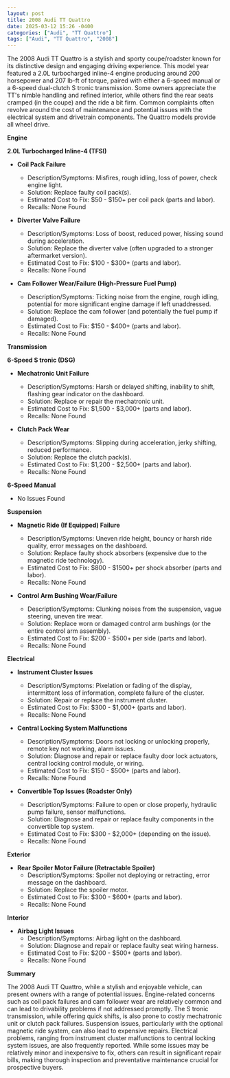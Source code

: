 ```yaml
---
layout: post
title: 2008 Audi TT Quattro
date: 2025-03-12 15:26 -0400
categories: ["Audi", "TT Quattro"]
tags: ["Audi", "TT Quattro", "2008"]
---
```

The 2008 Audi TT Quattro is a stylish and sporty coupe/roadster known for its distinctive design and engaging driving experience. This model year featured a 2.0L turbocharged inline-4 engine producing around 200 horsepower and 207 lb-ft of torque, paired with either a 6-speed manual or a 6-speed dual-clutch S tronic transmission. Some owners appreciate the TT's nimble handling and refined interior, while others find the rear seats cramped (in the coupe) and the ride a bit firm. Common complaints often revolve around the cost of maintenance and potential issues with the electrical system and drivetrain components. The Quattro models provide all wheel drive.

**Engine**

**2.0L Turbocharged Inline-4 (TFSI)**

*   **Coil Pack Failure**
    *   Description/Symptoms: Misfires, rough idling, loss of power, check engine light.
    *   Solution: Replace faulty coil pack(s).
    *   Estimated Cost to Fix: $50 - $150+ per coil pack (parts and labor).
    *   Recalls: None Found

*   **Diverter Valve Failure**
    *   Description/Symptoms: Loss of boost, reduced power, hissing sound during acceleration.
    *   Solution: Replace the diverter valve (often upgraded to a stronger aftermarket version).
    *   Estimated Cost to Fix: $100 - $300+ (parts and labor).
    *   Recalls: None Found

*   **Cam Follower Wear/Failure (High-Pressure Fuel Pump)**
    *   Description/Symptoms: Ticking noise from the engine, rough idling, potential for more significant engine damage if left unaddressed.
    *   Solution: Replace the cam follower (and potentially the fuel pump if damaged).
    *   Estimated Cost to Fix: $150 - $400+ (parts and labor).
    *   Recalls: None Found

**Transmission**

**6-Speed S tronic (DSG)**

*   **Mechatronic Unit Failure**
    *   Description/Symptoms: Harsh or delayed shifting, inability to shift, flashing gear indicator on the dashboard.
    *   Solution: Replace or repair the mechatronic unit.
    *   Estimated Cost to Fix: $1,500 - $3,000+ (parts and labor).
    *   Recalls: None Found

*   **Clutch Pack Wear**
    *   Description/Symptoms: Slipping during acceleration, jerky shifting, reduced performance.
    *   Solution: Replace the clutch pack(s).
    *   Estimated Cost to Fix: $1,200 - $2,500+ (parts and labor).
    *   Recalls: None Found

**6-Speed Manual**

* No Issues Found

**Suspension**

*   **Magnetic Ride (If Equipped) Failure**
    *   Description/Symptoms: Uneven ride height, bouncy or harsh ride quality, error messages on the dashboard.
    *   Solution: Replace faulty shock absorbers (expensive due to the magnetic ride technology).
    *   Estimated Cost to Fix: $800 - $1500+ per shock absorber (parts and labor).
    *   Recalls: None Found

*   **Control Arm Bushing Wear/Failure**
    *   Description/Symptoms: Clunking noises from the suspension, vague steering, uneven tire wear.
    *   Solution: Replace worn or damaged control arm bushings (or the entire control arm assembly).
    *   Estimated Cost to Fix: $200 - $500+ per side (parts and labor).
    *   Recalls: None Found

**Electrical**

*   **Instrument Cluster Issues**
    *   Description/Symptoms: Pixelation or fading of the display, intermittent loss of information, complete failure of the cluster.
    *   Solution: Repair or replace the instrument cluster.
    *   Estimated Cost to Fix: $300 - $1,000+ (parts and labor).
    *   Recalls: None Found

*   **Central Locking System Malfunctions**
    *   Description/Symptoms: Doors not locking or unlocking properly, remote key not working, alarm issues.
    *   Solution: Diagnose and repair or replace faulty door lock actuators, central locking control module, or wiring.
    *   Estimated Cost to Fix: $150 - $500+ (parts and labor).
    *   Recalls: None Found

*   **Convertible Top Issues (Roadster Only)**
    *   Description/Symptoms: Failure to open or close properly, hydraulic pump failure, sensor malfunctions.
    *   Solution: Diagnose and repair or replace faulty components in the convertible top system.
    *   Estimated Cost to Fix: $300 - $2,000+ (depending on the issue).
    *   Recalls: None Found

**Exterior**

*   **Rear Spoiler Motor Failure (Retractable Spoiler)**
    *   Description/Symptoms: Spoiler not deploying or retracting, error message on the dashboard.
    *   Solution: Replace the spoiler motor.
    *   Estimated Cost to Fix: $300 - $600+ (parts and labor).
    *   Recalls: None Found

**Interior**

*   **Airbag Light Issues**
    *   Description/Symptoms: Airbag light on the dashboard.
    *   Solution: Diagnose and repair or replace faulty seat wiring harness.
    *   Estimated Cost to Fix: $200 - $500+ (parts and labor).
    *   Recalls: None Found

**Summary**

The 2008 Audi TT Quattro, while a stylish and enjoyable vehicle, can present owners with a range of potential issues. Engine-related concerns such as coil pack failures and cam follower wear are relatively common and can lead to drivability problems if not addressed promptly. The S tronic transmission, while offering quick shifts, is also prone to costly mechatronic unit or clutch pack failures. Suspension issues, particularly with the optional magnetic ride system, can also lead to expensive repairs. Electrical problems, ranging from instrument cluster malfunctions to central locking system issues, are also frequently reported. While some issues may be relatively minor and inexpensive to fix, others can result in significant repair bills, making thorough inspection and preventative maintenance crucial for prospective buyers.

